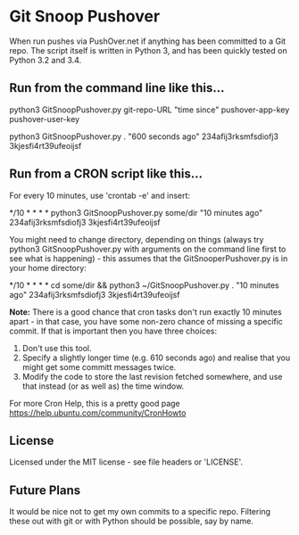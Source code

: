 Git Snoop Pushover
==================

When run pushes via PushOver.net if anything has been committed to a Git repo. The script itself 
is written in Python 3, and has been quickly tested on Python 3.2 and 3.4. 

Run from the command line like this...
--------------------------------------

python3 GitSnoopPushover.py git-repo-URL "time since" pushover-app-key pushover-user-key

python3 GitSnoopPushover.py . "600 seconds ago" 234afij3rksmfsdiofj3 3kjesfi4rt39ufeoijsf


Run from a CRON script like this...
-----------------------------------

For every 10 minutes, use 'crontab -e' and insert:

*/10 * * * * python3 GitSnoopPushover.py some/dir "10 minutes ago" 234afij3rksmfsdiofj3 3kjesfi4rt39ufeoijsf

You might need to change directory, depending on things (always try python3 GitSnoopPushover.py with arguments on the command line first to see what is happening) - this assumes that the GitSnooperPushover.py is in your home directory:

*/10 * * * * cd some/dir && python3 ~/GitSnoopPushover.py . "10 minutes ago" 234afij3rksmfsdiofj3 3kjesfi4rt39ufeoijsf


**Note:** There is a good chance that cron tasks don't run exactly 10 minutes apart - in that case, you have some non-zero chance of missing a specific commit. If that is important then you have three choices:

1. Don't use this tool.
2. Specify a slightly longer time (e.g. 610 seconds ago) and realise that you might get some committ messages twice.
3. Modify the code to store the last revision fetched somewhere, and use that instead (or as well as) the time window.


For more Cron Help, this is a pretty good page https://help.ubuntu.com/community/CronHowto


License
-------

Licensed under the MIT license - see file headers or 'LICENSE'.


Future Plans
------------

It would be nice not to get my own commits to a specific repo. Filtering these out with git 
or with Python should be possible, say by name.

